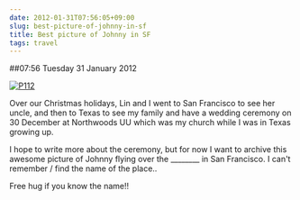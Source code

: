 ```yaml
---
date: 2012-01-31T07:56:05+09:00
slug: best-picture-of-johnny-in-sf
title: Best picture of Johnny in SF
tags: travel
---
```


##07:56 Tuesday 31 January 2012

[![P112](http://getfile7.posterous.com/getfile/files.posterous.com/thunderrabbit/ukxnoeayEGbBtFkufuujrJAzpyfJIcectpzkvmvncIHGEhBHAenqkfpsngdb/p112.jpg.scaled500.jpg)](http://getfile9.posterous.com/getfile/files.posterous.com/thunderrabbit/ukxnoeayEGbBtFkufuujrJAzpyfJIcectpzkvmvncIHGEhBHAenqkfpsngdb/p112.jpg.scaled1000.jpg)

Over our Christmas holidays, Lin and I went to San Francisco to see her uncle, and then to Texas to see my family and have a wedding ceremony on 30 December at Northwoods UU which was my church while I was in Texas growing up. 

I hope to write more about the ceremony, but for now I want to archive this awesome picture of Johnny flying over the ________ in San Francisco.  I can't remember / find the name of the place..

Free hug if you know the name!!
